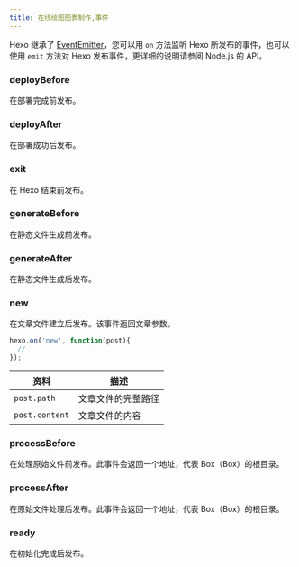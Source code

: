 ```yaml
---
title: 在线绘图图表制作,事件
---
```

Hexo 继承了 [EventEmitter]，您可以用 `on` 方法监听 Hexo 所发布的事件，也可以使用 `emit` 方法对 Hexo 发布事件，更详细的说明请参阅 Node.js 的 API。

### deployBefore

在部署完成前发布。

### deployAfter

在部署成功后发布。

### exit

在 Hexo 结束前发布。

### generateBefore

在静态文件生成前发布。

### generateAfter

在静态文件生成后发布。

### new

在文章文件建立后发布。该事件返回文章参数。

``` js
hexo.on('new', function(post){
  // 
});
```

资料 | 描述
--- | ---
`post.path` | 文章文件的完整路径
`post.content` | 文章文件的内容

### processBefore

在处理原始文件前发布。此事件会返回一个地址，代表 Box（Box）的根目录。

### processAfter

在原始文件处理后发布。此事件会返回一个地址，代表 Box（Box）的根目录。

### ready

在初始化完成后发布。

[EventEmitter]: http://nodejs.org/api/events.html
